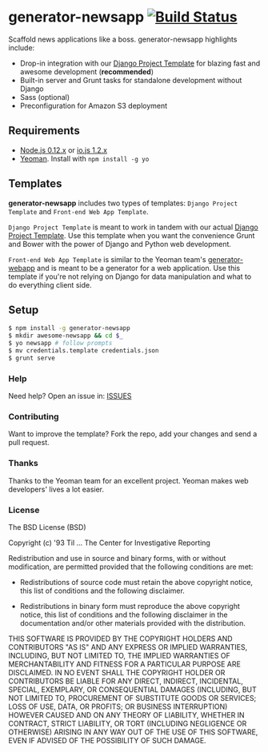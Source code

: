 # generator-newsapp [![Build Status](https://secure.travis-ci.org/cirlabs/generator-newsapp.png?branch=master)](https://travis-ci.org/cirlabs/generator-newsapp)

Scaffold news applications like a boss. generator-newsapp highlights include:

- Drop-in integration with our [Django Project Template](https://github.com/cirlabs/django-project-template) for blazing fast and awesome development (__recommended__)
- Built-in server and Grunt tasks for standalone development without Django
- Sass (optional)
- Preconfiguration for Amazon S3 deployment

## Requirements
- [Node.js 0.12.x](http://nodejs.org/) or [io.js 1.2.x](https://iojs.org/en/index.html)
- [Yeoman](http://yeoman.io/). Install with `npm install -g yo`

## Templates
__generator-newsapp__ includes two types of templates: `Django Project Template` and `Front-end Web App Template`.

`Django Project Template` is meant to work in tandem with our actual [Django Project Template](https://github.com/cirlabs/django-project-template). Use this template when you want the convenience Grunt and Bower with the power of Django and Python web development.

`Front-end Web App Template` is similar to the Yeoman team's [generator-webapp](https://github.com/yeoman/generator-webapp) and is meant to be a generator for a web application. Use this template if you're not relying on Django for data manipulation and what to do everything client side.

## Setup
```bash
$ npm install -g generator-newsapp
$ mkdir awesome-newsapp && cd $_
$ yo newsapp # follow prompts
$ mv credentials.template credentials.json
$ grunt serve
```
### Help
Need help? Open an issue in: [ISSUES](https://github.com/cirlabs/generator-newsapp/issues)

### Contributing
Want to improve the template? Fork the repo, add your changes and send a pull request.

### Thanks
Thanks to the Yeoman team for an excellent project. Yeoman makes web developers' lives a lot easier.

### License
The BSD License (BSD)

Copyright (c) '93 Til ... The Center for Investigative Reporting

Redistribution and use in source and binary forms, with or without
modification, are permitted provided that the following conditions are met:

* Redistributions of source code must retain the above copyright notice, this
  list of conditions and the following disclaimer.

* Redistributions in binary form must reproduce the above copyright notice,
  this list of conditions and the following disclaimer in the documentation
  and/or other materials provided with the distribution.

THIS SOFTWARE IS PROVIDED BY THE COPYRIGHT HOLDERS AND CONTRIBUTORS "AS IS"
AND ANY EXPRESS OR IMPLIED WARRANTIES, INCLUDING, BUT NOT LIMITED TO, THE
IMPLIED WARRANTIES OF MERCHANTABILITY AND FITNESS FOR A PARTICULAR PURPOSE ARE
DISCLAIMED. IN NO EVENT SHALL THE COPYRIGHT HOLDER OR CONTRIBUTORS BE LIABLE
FOR ANY DIRECT, INDIRECT, INCIDENTAL, SPECIAL, EXEMPLARY, OR CONSEQUENTIAL
DAMAGES (INCLUDING, BUT NOT LIMITED TO, PROCUREMENT OF SUBSTITUTE GOODS OR
SERVICES; LOSS OF USE, DATA, OR PROFITS; OR BUSINESS INTERRUPTION) HOWEVER
CAUSED AND ON ANY THEORY OF LIABILITY, WHETHER IN CONTRACT, STRICT LIABILITY,
OR TORT (INCLUDING NEGLIGENCE OR OTHERWISE) ARISING IN ANY WAY OUT OF THE USE
OF THIS SOFTWARE, EVEN IF ADVISED OF THE POSSIBILITY OF SUCH DAMAGE.
